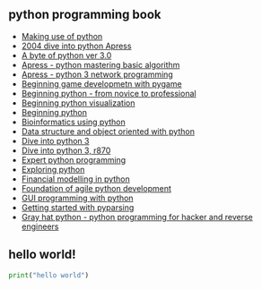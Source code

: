 ## python programming book

- [Making use of python](https://theswissbay.ch/pdf/Gentoomen%20Library/Programming/Python/%281%29Making%20Use%20Of%20Python%20%282002%29.pdf)
- [2004 dive into python Apress](https://theswissbay.ch/pdf/Gentoomen%20Library/Programming/Python/2004%20Dive%20Into%20Python%20Apress.pdf)
- [A byte of python ver 3.0](https://theswissbay.ch/pdf/Gentoomen%20Library/Programming/Python/A%20Byte%20of%20Python%2C%20v1.92%20%28for%20Python%203.0%29%20%282009%29.pdf)
- [Apress - python mastering basic algorithm](https://theswissbay.ch/pdf/Gentoomen%20Library/Programming/Python/Apress%20-%20Python%20Algorithms%20Mastering%20Basic%20Algorithms%20in%20the%20Python%20Language.pdf)
- [Apress - python 3 network programming](https://theswissbay.ch/pdf/Gentoomen%20Library/Programming/Python/Apress.Foundations.of.Python.3.Network.Programming.2nd.Edition.Dec.2010.pdf)
- [Beginning game developmetn with pygame](https://theswissbay.ch/pdf/Gentoomen%20Library/Programming/Python/Beginning%20Game%20Development%20with%20Python%20and%20Pygame%20-%20From%20Novice%20to%20Professional%20%282007%29.pdf)
- [Beginning python - from novice to professional](https://theswissbay.ch/pdf/Gentoomen%20Library/Programming/Python/Beginning%20Python%20-%20From%20Novice%20to%20Professional%20%282005%29%20-%20BBL.pdf)
- [Beginning python visualization](https://theswissbay.ch/pdf/Gentoomen%20Library/Programming/Python/Beginning%20Python%20Visualization%20-%20Crafting%20Visual%20Transformation%20Scripts%20%282009%29.pdf)
- [Beginning python](https://theswissbay.ch/pdf/Gentoomen%20Library/Programming/Python/Beginning%20Python.pdf)
- [Bioinformatics using python](https://theswissbay.ch/pdf/Gentoomen%20Library/Programming/Python/Bioinformatics%20Programming%20Using%20Python%2C%20First%20Edition%20%282009%29.pdf)
- [Data structure and object oriented with python](https://theswissbay.ch/pdf/Gentoomen%20Library/Programming/Python/Data%20Structures%20and%20Algorithms%20with%20Object-Oriented%20Design%20Patterns%20in%20Python%20%282003%29.chm)
- [Dive into python 3](https://theswissbay.ch/pdf/Gentoomen%20Library/Programming/Python/Dive%20Into%20Python%203%20%282011%29.pdf)
- [Dive into python 3, r870](https://theswissbay.ch/pdf/Gentoomen%20Library/Programming/Python/Dive%20Into%20Python%203%2C%20r870%20%282010%29.pdf)
- [Expert python programming](https://theswissbay.ch/pdf/Gentoomen%20Library/Programming/Python/Expert%20Python%20Programming%20%282008%29.pdf)
- [Exploring python](https://theswissbay.ch/pdf/Gentoomen%20Library/Programming/Python/Exploring%20Python%20%282009%29.pdf)
- [Financial modelling in python](https://theswissbay.ch/pdf/Gentoomen%20Library/Programming/Python/Financial%20Modelling%20in%20Python%20%282009%29.pdf)
- [Foundation of agile python development](https://theswissbay.ch/pdf/Gentoomen%20Library/Programming/Python/Foundations%20of%20Agile%20Python%20Development%20%282008%29.pdf)
- [GUI programming with python](https://theswissbay.ch/pdf/Gentoomen%20Library/Programming/Python/GUI%20Programming%20with%20Python%20-%20QT%20Edition%20%282002%29.chm)
- [Getting started with pyparsing](https://theswissbay.ch/pdf/Gentoomen%20Library/Programming/Python/Getting%20Started%20with%20Pyparsing%20%282007%29.pdf)
- [Gray hat python - python programming for hacker and reverse engineers](https://theswissbay.ch/pdf/Gentoomen%20Library/Programming/Python/Gray%20Hat%20Python%20-%20Python%20Programming%20for%20Hackers%20and%20Reverse%20Engineers%20%282009%29.pdf)

## hello world!

```python
print("hello world")
```

